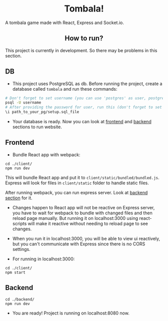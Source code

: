 <h1 align="center">Tombala!</h1>

A tombala game made with React, Express and Socket.io.

<h2 align="center">How to run?</h2>

This project is currently in development. So there may be problems in this section.

## DB

-   This project uses PostgreSQL as db. Before running the project, create a database called `tombala` and run these commands:

```bash
# Don't forget to set username (you can use 'postgres' as user, postgres has every permission)
psql -U username
# After providing the password for user, run this (don't forget to set path):
\i path_to_your_pg/setup.sql_file
```

-   Your database is ready. Now you can look at [frontend](#frontend) and [backend](#backend) sections to run website.

## Frontend

-   Bundle React app with webpack:

```
cd ./client/
npm run dev
```

This will bundle React app and put it to `client/static/bundled/bundled.js`. Express will look for files in `client/static` folder to handle static files.

After running webpack, you can run express server. Look at [backend section](#backend) for it.

-   Changes happen to React app will not be reactive on Express server, you have to wait for webpack to bundle with changed files and then reload page manually. But running it on localhost:3000 using react-scripts will make it reactive without needing to reload page to see changes.

-   When you run it in localhost:3000, you will be able to view ui reactively, but you can't communicate with Express since there is no CORS
    settings.

-   For running in localhost:3000:

```
cd ./client/
npm start
```

## Backend

```
cd ./backend/
npm run dev
```

-   You are ready! Project is running on localhost:8080 now.

